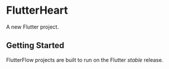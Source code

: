 # FlutterHeart

A new Flutter project.

## Getting Started

FlutterFlow projects are built to run on the Flutter _stable_ release.
